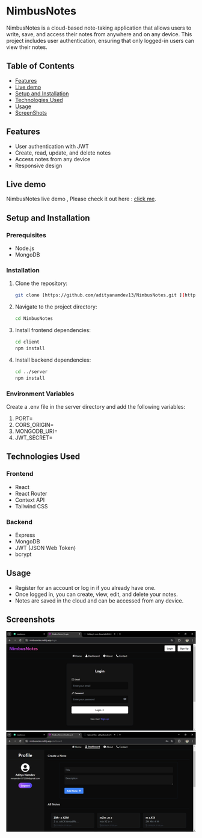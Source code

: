 #  NimbusNotes

NimbusNotes is a cloud-based note-taking application that allows users to write, save, and access their notes from anywhere and on any device. This project includes user authentication, ensuring that only logged-in users can view their notes.

## Table of Contents

- [Features](#features)
- [Live demo](#live-demo)
- [Setup and Installation](#setup-and-installation)
- [Technologies Used](#technologies-used)
- [Usage](#usage)
- [ScreenShots](#screenshots)


## Features

- User authentication with JWT
- Create, read, update, and delete notes
- Access notes from any device
- Responsive design




## Live demo

NimbusNotes live demo , Please check it out here : [click me](https://nimbusnotes.netlify.app/).

## Setup and Installation

### Prerequisites

- Node.js
- MongoDB

### Installation

1. Clone the repository:

   ```bash 
   git clone [https://github.com/adityanamdev13/NimbusNotes.git ](https://github.com/adityanamdev13/NimbusNotes.git)
   ```
2. Navigate to the project directory:
     ```bash
     cd NimbusNotes
     ```
3. Install frontend dependencies:
      ```bash
      cd client
      npm install
      ```
4. Install backend dependencies:
     ```bash
     cd ../server
     npm install
    ```    

### Environment Variables
Create a .env file in the server directory and add the following variables:
1. PORT=
2. CORS_ORIGIN=
3. MONGODB_URI=
4. JWT_SECRET=



## Technologies Used

### Frontend
- React
- React Router
- Context API
- Tailwind CSS

### Backend
- Express
- MongoDB
- JWT (JSON Web Token)
- bcrypt

## Usage
- Register for an account or log in if you already have one.
- Once logged in, you can create, view, edit, and delete your notes.
- Notes are saved in the cloud and can be accessed from any device.

## Screenshots

![App Screenshot](App-ui-1.png)
![App Screenshot](App-ui-2.png)

